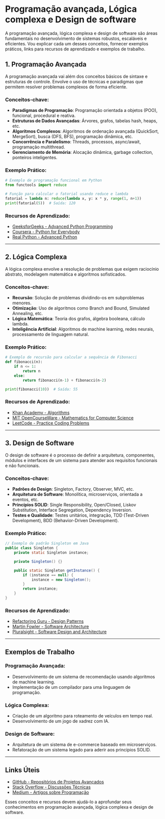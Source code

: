 # Programação avançada, Lógica complexa e Design de software

A programação avançada, lógica complexa e design de software são áreas fundamentais no desenvolvimento de sistemas robustos, escaláveis e eficientes. Vou explicar cada um desses conceitos, fornecer exemplos práticos, links para recursos de aprendizado e exemplos de trabalho.

## 1. Programação Avançada

A programação avançada vai além dos conceitos básicos de sintaxe e estruturas de controle. Envolve o uso de técnicas e paradigmas que permitem resolver problemas complexos de forma eficiente.

### Conceitos-chave:

- **Paradigmas de Programação**: Programação orientada a objetos (POO), funcional, procedural e reativa.
- **Estruturas de Dados Avançadas**: Árvores, grafos, tabelas hash, heaps, etc.
- **Algoritmos Complexos**: Algoritmos de ordenação avançada (QuickSort, MergeSort), busca (DFS, BFS), programação dinâmica, etc.
- **Concorrência e Paralelismo**: Threads, processos, async/await, programação multithread.
- **Gerenciamento de Memória**: Alocação dinâmica, garbage collection, ponteiros inteligentes.

### Exemplo Prático:

```python
# Exemplo de programação funcional em Python
from functools import reduce

# Função para calcular o fatorial usando reduce e lambda
fatorial = lambda n: reduce(lambda x, y: x * y, range(1, n+1))
print(fatorial(5))  # Saída: 120
```

### Recursos de Aprendizado:

- [GeeksforGeeks - Advanced Python Programming](https://www.geeksforgeeks.org/advanced-python/)
- [Coursera - Python for Everybody](https://www.coursera.org/specializations/python)
- [Real Python - Advanced Python](https://realpython.com/)

---

## 2. Lógica Complexa

A lógica complexa envolve a resolução de problemas que exigem raciocínio abstrato, modelagem matemática e algoritmos sofisticados.

### Conceitos-chave:

- **Recursão**: Solução de problemas dividindo-os em subproblemas menores.
- **Otimização**: Uso de algoritmos como Branch and Bound, Simulated Annealing, etc.
- **Lógica Matemática**: Teoria dos grafos, álgebra booleana, cálculo lambda.
- **Inteligência Artificial**: Algoritmos de machine learning, redes neurais, processamento de linguagem natural.

### Exemplo Prático:

```python
# Exemplo de recursão para calcular a sequência de Fibonacci
def fibonacci(n):
    if n <= 1:
        return n
    else:
        return fibonacci(n-1) + fibonacci(n-2)

print(fibonacci(10))  # Saída: 55
```

### Recursos de Aprendizado:

- [Khan Academy - Algorithms](https://www.khanacademy.org/computing/computer-science/algorithms)
- [MIT OpenCourseWare - Mathematics for Computer Science](https://ocw.mit.edu/courses/mathematics/18-098-mathematics-for-computer-science-fall-2010/)
- [LeetCode - Practice Coding Problems](https://leetcode.com/)

---

## 3. Design de Software

O design de software é o processo de definir a arquitetura, componentes, módulos e interfaces de um sistema para atender aos requisitos funcionais e não funcionais.

### Conceitos-chave:

- **Padrões de Design**: Singleton, Factory, Observer, MVC, etc.
- **Arquitetura de Software**: Monolítica, microserviços, orientada a eventos, etc.
- **Princípios SOLID**: Single Responsibility, Open/Closed, Liskov Substitution, Interface Segregation, Dependency Inversion.
- **Testes e Qualidade**: Testes unitários, integração, TDD (Test-Driven Development), BDD (Behavior-Driven Development).

### Exemplo Prático:

```java
// Exemplo de padrão Singleton em Java
public class Singleton {
    private static Singleton instance;

    private Singleton() {}

    public static Singleton getInstance() {
        if (instance == null) {
            instance = new Singleton();
        }
        return instance;
    }
}
```

### Recursos de Aprendizado:

- [Refactoring Guru - Design Patterns](https://refactoring.guru/design-patterns)
- [Martin Fowler - Software Architecture](https://martinfowler.com/architecture/)
- [Pluralsight - Software Design and Architecture](https://www.pluralsight.com/)

---

## Exemplos de Trabalho

### Programação Avançada:

- Desenvolvimento de um sistema de recomendação usando algoritmos de machine learning.
- Implementação de um compilador para uma linguagem de programação.

### Lógica Complexa:

- Criação de um algoritmo para roteamento de veículos em tempo real.
- Desenvolvimento de um jogo de xadrez com IA.

### Design de Software:

- Arquitetura de um sistema de e-commerce baseado em microserviços.
- Refatoração de um sistema legado para aderir aos princípios SOLID.

---

## Links Úteis

- [GitHub - Repositórios de Projetos Avançados](https://github.com/)
- [Stack Overflow - Discussões Técnicas](https://stackoverflow.com/)
- [Medium - Artigos sobre Programação](https://medium.com/)

Esses conceitos e recursos devem ajudá-lo a aprofundar seus conhecimentos em programação avançada, lógica complexa e design de software.
